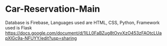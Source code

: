# Car-Reservation-Main
Database is Firebase, Languages used are HTML, CSS, Python, Framework used is Flask https://docs.google.com/document/d/1lLL0FaBZug8tOvvXzO453zFAOtcLUapXlGc9a-NFUYY/edit?usp=sharing
